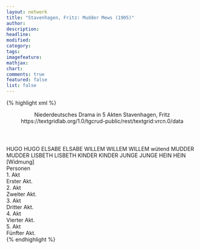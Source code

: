 ```yaml
---
layout: network
title: "Stavenhagen, Fritz: Mudder Mews (1905)"
author:
description:
headline:
modified:
category:
tags:
imagefeature:
mathjax:
chart:
comments: true
featured: false
list: false
---
```

{% highlight xml %}
<?xml-model href="https://raw.githubusercontent.com/DLiNa/project/master/rules/lina.rnc"?><?xml-model href="https://raw.githubusercontent.com/DLiNa/project/master/rules/lina.sch"?>
<play xmlns="http://lina.digital">
  <header>
    <title>Mudder Mews</title>
    <subtitle>Niederdeutsches Drama in 5 Akten</subtitle>
    <genretitle/>
    <author>Stavenhagen, Fritz</author>
    <date when="1903" type="written"/>
  	<date when="1904" type="print"/>
  	<date when="1905" type="premiere"/>
  	<source>https://textgridlab.org/1.0/tgcrud-public/rest/textgrid:vrcn.0/data</source>
  </header>
  <personae>
    <character>
      <name>HUGO</name>
      <alias xml:id="hugo">
        <name>HUGO</name>
      </alias>
    </character>
    <character>
      <name>ELSABE</name>
      <alias xml:id="elsabe">
        <name>ELSABE</name>
      </alias>
    </character>
    <character>
      <name>WILLEM</name>
      <alias xml:id="willem">
        <name>WILLEM</name>
      </alias>
    	<alias xml:id="willem_wütend">
    		<name>WILLEM wütend</name>
    	</alias>
    </character>
    <character>
      <name>MUDDER</name>
      <alias xml:id="mudder">
        <name>MUDDER</name>
      </alias>
    </character>
    <character>
      <name>LISBETH</name>
      <alias xml:id="lisbeth">
        <name>LISBETH</name>
      </alias>
    </character>
    <character>
      <name>KINDER</name>
      <alias xml:id="kinder">
        <name>KINDER</name>
      </alias>
    </character>
    <character>
      <name>JUNGE</name>
      <alias xml:id="junge">
        <name>JUNGE</name>
      </alias>
    </character>
    <character>
      <name>HEIN</name>
      <alias xml:id="hein">
        <name>HEIN</name>
      </alias>
    </character>
  </personae>
  <text>
    <div>
      <head>[Widmung]</head>
    </div>
    <div>
      <head>Personen</head>
    </div>
    <div>
      <head>1. Akt</head>
      <div>
        <head>Erster Akt.</head>
        <sp who="#hugo">
          <amount n="74" unit="speech_acts"/>
          <amount n="1149" unit="words"/>
          <amount n="67" unit="lines"/>
          <amount n="5494" unit="chars"/>
        </sp>
        <sp who="#elsabe">
          <amount n="87" unit="speech_acts"/>
          <amount n="2014" unit="words"/>
          <amount n="47" unit="lines"/>
          <amount n="9682" unit="chars"/>
        </sp>
        <sp who="#willem">
          <amount n="68" unit="speech_acts"/>
          <amount n="1123" unit="words"/>
          <amount n="53" unit="lines"/>
          <amount n="5373" unit="chars"/>
        </sp>
        <sp who="#mudder">
          <amount n="48" unit="speech_acts"/>
          <amount n="779" unit="words"/>
          <amount n="37" unit="lines"/>
          <amount n="3674" unit="chars"/>
        </sp>
        <sp who="#lisbeth">
          <amount n="25" unit="speech_acts"/>
          <amount n="439" unit="words"/>
          <amount n="17" unit="lines"/>
          <amount n="2243" unit="chars"/>
        </sp>
      </div>
    </div>
    <div>
      <head>2. Akt</head>
      <div>
        <head>Zweiter Akt.</head>
        <sp who="#hugo">
          <amount n="9" unit="speech_acts"/>
          <amount n="85" unit="words"/>
          <amount n="8" unit="lines"/>
          <amount n="393" unit="chars"/>
        </sp>
        <sp who="#mudder">
          <amount n="48" unit="speech_acts"/>
          <amount n="1428" unit="words"/>
          <amount n="28" unit="lines"/>
          <amount n="6697" unit="chars"/>
        </sp>
        <sp who="#elsabe">
          <amount n="38" unit="speech_acts"/>
          <amount n="614" unit="words"/>
          <amount n="26" unit="lines"/>
          <amount n="3038" unit="chars"/>
        </sp>
        <sp who="#willem">
          <amount n="16" unit="speech_acts"/>
          <amount n="308" unit="words"/>
          <amount n="10" unit="lines"/>
          <amount n="1454" unit="chars"/>
        </sp>
        <sp who="#kinder">
          <amount n="2" unit="speech_acts"/>
          <amount n="235" unit="words"/>
          <amount n="17" unit="lines"/>
          <amount n="1329" unit="chars"/>
        </sp>
      </div>
    </div>
    <div>
      <head>3. Akt</head>
      <div>
        <head>Dritter Akt.</head>
        <sp who="#mudder #elsabe">
          <amount n="0" unit="speech_acts"/>
        </sp>
        <sp who="#elsabe">
          <amount n="62" unit="speech_acts"/>
          <amount n="1181" unit="words"/>
          <amount n="38" unit="lines"/>
          <amount n="5621" unit="chars"/>
        </sp>
        <sp who="#junge">
          <amount n="2" unit="speech_acts"/>
          <amount n="3" unit="words"/>
          <amount n="1" unit="lines"/>
          <amount n="31" unit="chars"/>
        </sp>
        <sp who="#mudder">
          <amount n="73" unit="speech_acts"/>
          <amount n="1689" unit="words"/>
          <amount n="47" unit="lines"/>
          <amount n="7861" unit="chars"/>
        </sp>
        <sp who="#willem">
          <amount n="64" unit="speech_acts"/>
          <amount n="1044" unit="words"/>
          <amount n="47" unit="lines"/>
          <amount n="5059" unit="chars"/>
        </sp>
        <sp who="#hugo">
          <amount n="39" unit="speech_acts"/>
          <amount n="837" unit="words"/>
          <amount n="52" unit="lines"/>
          <amount n="4092" unit="chars"/>
        </sp>
        <sp who="#elsabe #mudder #willem #hugo">
          <amount n="2" unit="speech_acts"/>
          <amount n="24" unit="words"/>
          <amount n="4" unit="lines"/>
          <amount n="116" unit="chars"/>
        </sp>
        <sp who="#elsabe #hugo">
          <amount n="1" unit="speech_acts"/>
          <amount n="15" unit="words"/>
          <amount n="2" unit="lines"/>
          <amount n="85" unit="chars"/>
        </sp>
      </div>
    </div>
    <div>
      <head>4. Akt</head>
      <div>
        <head>Vierter Akt.</head>
        <sp who="#elsabe">
          <amount n="35" unit="speech_acts"/>
          <amount n="403" unit="words"/>
          <amount n="26" unit="lines"/>
          <amount n="1847" unit="chars"/>
        </sp>
        <sp who="#hein">
          <amount n="10" unit="speech_acts"/>
          <amount n="16" unit="words"/>
          <amount n="8" unit="lines"/>
          <amount n="79" unit="chars"/>
        </sp>
        <sp who="#lisbeth">
          <amount n="16" unit="speech_acts"/>
          <amount n="581" unit="words"/>
          <amount n="6" unit="lines"/>
          <amount n="3082" unit="chars"/>
        </sp>
        <sp who="#hugo">
          <amount n="33" unit="speech_acts"/>
          <amount n="833" unit="words"/>
          <amount n="19" unit="lines"/>
          <amount n="3900" unit="chars"/>
        </sp>
        <sp who="#willem">
          <amount n="20" unit="speech_acts"/>
          <amount n="632" unit="words"/>
          <amount n="14" unit="lines"/>
          <amount n="2930" unit="chars"/>
        </sp>
      </div>
    </div>
    <div>
      <head>5. Akt</head>
      <div>
        <head>Fünfter Akt.</head>
        <sp who="#mudder">
          <amount n="59" unit="speech_acts"/>
          <amount n="1563" unit="words"/>
          <amount n="35" unit="lines"/>
          <amount n="7381" unit="chars"/>
        </sp>
        <sp who="#elsabe">
          <amount n="45" unit="speech_acts"/>
          <amount n="772" unit="words"/>
          <amount n="30" unit="lines"/>
          <amount n="3626" unit="chars"/>
        </sp>
        <sp who="#willem">
          <amount n="42" unit="speech_acts"/>
          <amount n="698" unit="words"/>
          <amount n="32" unit="lines"/>
          <amount n="3369" unit="chars"/>
        </sp>
        <sp who="#hugo">
          <amount n="19" unit="speech_acts"/>
          <amount n="396" unit="words"/>
          <amount n="12" unit="lines"/>
          <amount n="1943" unit="chars"/>
        </sp>
        <sp who="#willem_wütend">
          <amount n="1" unit="speech_acts"/>
          <amount n="4" unit="words"/>
          <amount n="1" unit="lines"/>
          <amount n="31" unit="chars"/>
        </sp>
        <sp who="#willem #hugo">
          <amount n="1" unit="speech_acts"/>
        </sp>
      </div>
    </div>
  </text>
</play>
{% endhighlight %}
